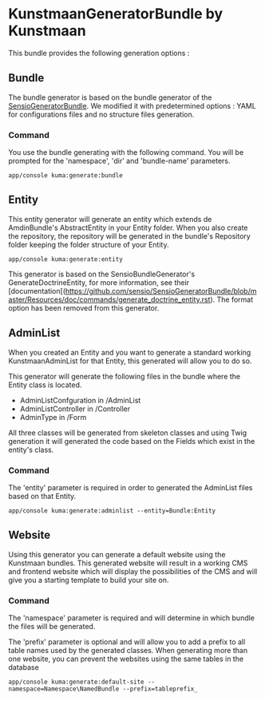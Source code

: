 KunstmaanGeneratorBundle by Kunstmaan
=================================

This bundle provides the following generation options :

## Bundle

The bundle generator is based on the bundle generator of the [SensioGeneratorBundle](https://github.com/sensio/SensioGeneratorBundle). We modified it with predetermined options : YAML for configurations files and no structure files generation.

### Command

You use the bundle generating with the following command. You will be prompted for the 'namespace', 'dir' and 'bundle-name' parameters.

```
app/console kuma:generate:bundle
```

## Entity

This entity generator will generate an entity which extends de AmdinBundle's AbstractEntity in your Entity folder. When you also create the repository, the repository will be generated in the bundle's Repository folder keeping the folder structure of your Entity.

```
app/console kuma:generate:entity
```

This generator is based on the SensioBundleGenerator's GenerateDoctrineEntity, for more information, see their [documentation[(https://github.com/sensio/SensioGeneratorBundle/blob/master/Resources/doc/commands/generate_doctrine_entity.rst). The format option has been removed from this generator.

## AdminList

When you created an Entity and you want to generate a standard working KunstmaanAdminList for that Entity, this generated will allow you to do so.

This generator will generate the following files in the bundle where the Entity class is located.

* AdminListConfguration in /AdminList
* AdminListController in /Controller
* AdminType in /Form

All three classes will be generated from skeleton classes and using Twig generation it will generated the code based on the Fields which exist in the entity's class.

### Command

The 'entity' parameter is required in order to generated the AdminList files based on that Entity.

```
app/console kuma:generate:adminlist --entity=Bundle:Entity
```

## Website

Using this generator you can generate a default website using the Kunstmaan bundles. This generated website will result in a working CMS and frontend website which will display the possibilities of the CMS and will give you a starting template to build your site on.

### Command

The 'namespace' parameter is required and will determine in which bundle the files will be generated.

The 'prefix' parameter is optional and will allow you to add a prefix to all table names used by the generated classes. When generating more than one website, you can prevent the websites using the same tables in the database

```
app/console kuma:generate:default-site --namespace=Namespace\NamedBundle --prefix=tableprefix_
```

